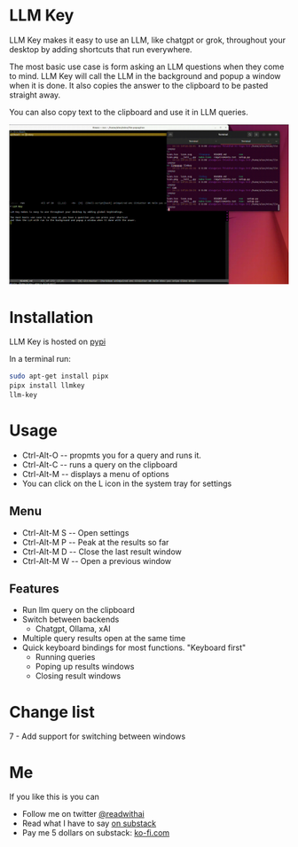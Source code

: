 # LLM Key
LLM Key makes it easy to use an LLM, like chatgpt or grok, throughout your desktop by adding shortcuts that run everywhere.

The most basic use case is form asking an LLM questions when they come to mind. LLM Key will call the LLM in the background and popup a window when it is done.  It also copies the answer to the clipboard to be pasted straight away.

You can also copy text to the clipboard and use it in LLM queries.

![How to use LLM Key](./demo.gif)

# Installation
LLM Key is hosted on [pypi](https://pypi.org/project/llmkey/)

In a terminal run:

```bash
sudo apt-get install pipx
pipx install llmkey
llm-key
```

# Usage
- Ctrl-Alt-O -- propmts you for a query and runs it.
- Ctrl-Alt-C -- runs a query on the clipboard
- Ctrl-Alt-M -- displays a menu of options
- You can click on the L icon in the system tray for settings

## Menu 
- Ctrl-Alt-M S -- Open settings
- Ctrl-Alt-M P -- Peak at the results so far
- Ctrl-Alt-M D -- Close the last result window
- Ctrl-Alt-M W -- Open a previous window

## Features
- Run llm query on the clipboard
- Switch between backends
  - Chatgpt, Ollama, xAI   
- Multiple query results open at the same time
- Quick keyboard bindings for most functions. "Keyboard first"
  - Running queries
  - Poping up results windows
  - Closing result windows

# Change list
7 - Add support for switching between windows

# Me
If you like this is you can

* Follow me on twitter <a href="https://x.com/readwithai">@readwithai</a></li>
* Read what I have to say <a href="https://readwithai.substack.com">on substack</a></li>
* Pay me 5 dollars on substack: <a href="https://ko-fi.com/readwithai">ko-fi.com</a></li>
